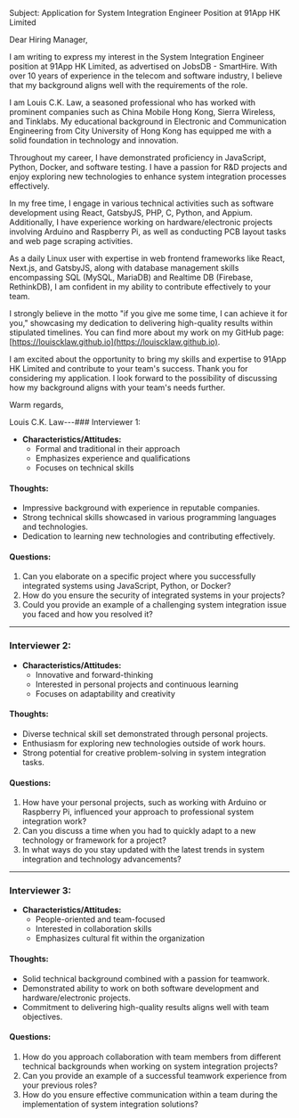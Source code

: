 Subject: Application for System Integration Engineer Position at 91App HK Limited

Dear Hiring Manager,

I am writing to express my interest in the System Integration Engineer position at 91App HK Limited, as advertised on JobsDB - SmartHire. With over 10 years of experience in the telecom and software industry, I believe that my background aligns well with the requirements of the role.

I am Louis C.K. Law, a seasoned professional who has worked with prominent companies such as China Mobile Hong Kong, Sierra Wireless, and Tinklabs. My educational background in Electronic and Communication Engineering from City University of Hong Kong has equipped me with a solid foundation in technology and innovation.

Throughout my career, I have demonstrated proficiency in JavaScript, Python, Docker, and software testing. I have a passion for R&D projects and enjoy exploring new technologies to enhance system integration processes effectively.

In my free time, I engage in various technical activities such as software development using React, GatsbyJS, PHP, C, Python, and Appium. Additionally, I have experience working on hardware/electronic projects involving Arduino and Raspberry Pi, as well as conducting PCB layout tasks and web page scraping activities.

As a daily Linux user with expertise in web frontend frameworks like React, Next.js, and GatsbyJS, along with database management skills encompassing SQL (MySQL, MariaDB) and Realtime DB (Firebase, RethinkDB), I am confident in my ability to contribute effectively to your team.

I strongly believe in the motto "if you give me some time, I can achieve it for you," showcasing my dedication to delivering high-quality results within stipulated timelines. You can find more about my work on my GitHub page: [https://louiscklaw.github.io](https://louiscklaw.github.io).

I am excited about the opportunity to bring my skills and expertise to 91App HK Limited and contribute to your team's success. Thank you for considering my application. I look forward to the possibility of discussing how my background aligns with your team's needs further.

Warm regards,

Louis C.K. Law---### Interviewer 1: 
- **Characteristics/Attitudes:** 
  - Formal and traditional in their approach
  - Emphasizes experience and qualifications
  - Focuses on technical skills
  
#### Thoughts:
- Impressive background with experience in reputable companies.
- Strong technical skills showcased in various programming languages and technologies.
- Dedication to learning new technologies and contributing effectively.

#### Questions:
1. Can you elaborate on a specific project where you successfully integrated systems using JavaScript, Python, or Docker?
2. How do you ensure the security of integrated systems in your projects?
3. Could you provide an example of a challenging system integration issue you faced and how you resolved it?

---

### Interviewer 2:
- **Characteristics/Attitudes:** 
  - Innovative and forward-thinking
  - Interested in personal projects and continuous learning
  - Focuses on adaptability and creativity
  
#### Thoughts:
- Diverse technical skill set demonstrated through personal projects.
- Enthusiasm for exploring new technologies outside of work hours.
- Strong potential for creative problem-solving in system integration tasks.

#### Questions:
1. How have your personal projects, such as working with Arduino or Raspberry Pi, influenced your approach to professional system integration work?
2. Can you discuss a time when you had to quickly adapt to a new technology or framework for a project?
3. In what ways do you stay updated with the latest trends in system integration and technology advancements?

---

### Interviewer 3:
- **Characteristics/Attitudes:** 
  - People-oriented and team-focused
  - Interested in collaboration skills
  - Emphasizes cultural fit within the organization
  
#### Thoughts:
- Solid technical background combined with a passion for teamwork.
- Demonstrated ability to work on both software development and hardware/electronic projects.
- Commitment to delivering high-quality results aligns well with team objectives.

#### Questions:
1. How do you approach collaboration with team members from different technical backgrounds when working on system integration projects?
2. Can you provide an example of a successful teamwork experience from your previous roles?
3. How do you ensure effective communication within a team during the implementation of system integration solutions?